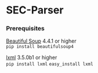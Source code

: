 # SEC-Parser

### Prerequisites
[Beautiful Soup](http://www.crummy.com/software/BeautifulSoup/) 4.4.1 or higher  
`pip install beautifulsoup4`

[lxml](http://lxml.de/) 3.5.0b1 or higher  
`pip install lxml`
`easy_install lxml`